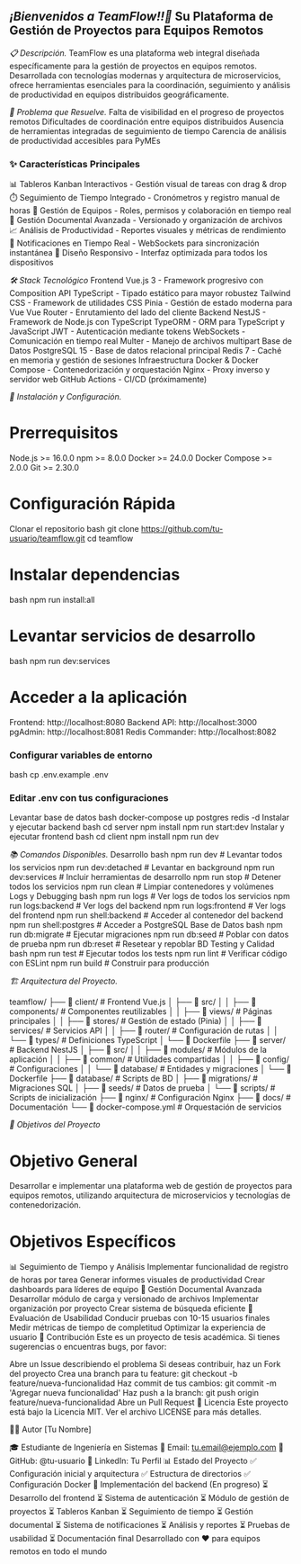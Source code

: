 *¡Bienvenidos a TeamFlow!!🚀*
Su Plataforma de Gestión de Proyectos para Equipos Remotos
---

*📋 Descripción.*
TeamFlow es una plataforma web integral diseñada específicamente para la gestión de proyectos en equipos remotos. Desarrollada con tecnologías modernas y arquitectura de microservicios, ofrece herramientas esenciales para la coordinación, seguimiento y análisis de productividad en equipos distribuidos geográficamente.<br>

*🎯 Problema que Resuelve.*
Falta de visibilidad en el progreso de proyectos remotos
Dificultades de coordinación entre equipos distribuidos
Ausencia de herramientas integradas de seguimiento de tiempo
Carencia de análisis de productividad accesibles para PyMEs<br>

### ✨ Características Principales
📊 Tableros Kanban Interactivos - Gestión visual de tareas con drag & drop
⏱️ Seguimiento de Tiempo Integrado - Cronómetros y registro manual de horas
👥 Gestión de Equipos - Roles, permisos y colaboración en tiempo real
📁 Gestión Documental Avanzada - Versionado y organización de archivos
📈 Análisis de Productividad - Reportes visuales y métricas de rendimiento
🔔 Notificaciones en Tiempo Real - WebSockets para sincronización instantánea
📱 Diseño Responsivo - Interfaz optimizada para todos los dispositivos<br>

*🛠️ Stack Tecnológico*
Frontend
Vue.js 3 - Framework progresivo con Composition API
TypeScript - Tipado estático para mayor robustez
Tailwind CSS - Framework de utilidades CSS
Pinia - Gestión de estado moderna para Vue
Vue Router - Enrutamiento del lado del cliente
Backend
NestJS - Framework de Node.js con TypeScript
TypeORM - ORM para TypeScript y JavaScript
JWT - Autenticación mediante tokens
WebSockets - Comunicación en tiempo real
Multer - Manejo de archivos multipart
Base de Datos
PostgreSQL 15 - Base de datos relacional principal
Redis 7 - Caché en memoria y gestión de sesiones
Infraestructura
Docker & Docker Compose - Contenedorización y orquestación
Nginx - Proxy inverso y servidor web
GitHub Actions - CI/CD (próximamente)<br>

*🚀 Instalación y Configuración.*
# Prerrequisitos
Node.js >= 16.0.0
npm >= 8.0.0
Docker >= 24.0.0
Docker Compose >= 2.0.0
Git >= 2.30.0<br>

# Configuración Rápida
Clonar el repositorio
bash
git clone https://github.com/tu-usuario/teamflow.git
cd teamflow<br>

# Instalar dependencias
bash
npm run install:all<br>

# Levantar servicios de desarrollo
bash
npm run dev:services<br>

# Acceder a la aplicación
Frontend: http://localhost:8080
Backend API: http://localhost:3000
pgAdmin: http://localhost:8081
Redis Commander: http://localhost:8082<br>


### Configurar variables de entorno
bash
cp .env.example .env<br>

### Editar .env con tus configuraciones
Levantar base de datos
bash
docker-compose up postgres redis -d
Instalar y ejecutar backend
bash
cd server
npm install
npm run start:dev
Instalar y ejecutar frontend
bash
cd client
npm install
npm run dev<br>

*📚 Comandos Disponibles.*
Desarrollo
bash
npm run dev              # Levantar todos los servicios
npm run dev:detached     # Levantar en background
npm run dev:services     # Incluir herramientas de desarrollo
npm run stop             # Detener todos los servicios
npm run clean            # Limpiar contenedores y volúmenes
Logs y Debugging
bash
npm run logs             # Ver logs de todos los servicios
npm run logs:backend     # Ver logs del backend
npm run logs:frontend    # Ver logs del frontend
npm run shell:backend    # Acceder al contenedor del backend
npm run shell:postgres   # Acceder a PostgreSQL
Base de Datos
bash
npm run db:migrate       # Ejecutar migraciones
npm run db:seed          # Poblar con datos de prueba
npm run db:reset         # Resetear y repoblar BD
Testing y Calidad
bash
npm run test             # Ejecutar todos los tests
npm run lint             # Verificar código con ESLint
npm run build            # Construir para producción<br>


*🏗️ Arquitectura del Proyecto.*<br>

teamflow/
├── 📁 client/                    # Frontend Vue.js
│   ├── 📁 src/
│   │   ├── 📁 components/        # Componentes reutilizables
│   │   ├── 📁 views/             # Páginas principales
│   │   ├── 📁 stores/            # Gestión de estado (Pinia)
│   │   ├── 📁 services/          # Servicios API
│   │   ├── 📁 router/            # Configuración de rutas
│   │   └── 📁 types/             # Definiciones TypeScript
│   └── 📄 Dockerfile
├── 📁 server/                    # Backend NestJS
│   ├── 📁 src/
│   │   ├── 📁 modules/           # Módulos de la aplicación
│   │   ├── 📁 common/            # Utilidades compartidas
│   │   ├── 📁 config/            # Configuraciones
│   │   └── 📁 database/          # Entidades y migraciones
│   └── 📄 Dockerfile
├── 📁 database/                  # Scripts de BD
│   ├── 📁 migrations/            # Migraciones SQL
│   ├── 📁 seeds/                 # Datos de prueba
│   └── 📁 scripts/               # Scripts de inicialización
├── 📁 nginx/                     # Configuración Nginx
├── 📁 docs/                      # Documentación
└── 📄 docker-compose.yml         # Orquestación de servicios<br>

*🎯 Objetivos del Proyecto*<br>

# Objetivo General<br>
Desarrollar e implementar una plataforma web de gestión de proyectos para equipos remotos, utilizando arquitectura de microservicios y tecnologías de contenedorización.<br>

# Objetivos Específicos<br>
📊 Seguimiento de Tiempo y Análisis
Implementar funcionalidad de registro de horas por tarea
Generar informes visuales de productividad
Crear dashboards para líderes de equipo
📁 Gestión Documental Avanzada
Desarrollar módulo de carga y versionado de archivos
Implementar organización por proyecto
Crear sistema de búsqueda eficiente
👥 Evaluación de Usabilidad
Conducir pruebas con 10-15 usuarios finales
Medir métricas de tiempo de completitud
Optimizar la experiencia de usuario
🤝 Contribución
Este es un proyecto de tesis académica. Si tienes sugerencias o encuentras bugs, por favor:

Abre un Issue describiendo el problema
Si deseas contribuir, haz un Fork del proyecto
Crea una branch para tu feature: git checkout -b feature/nueva-funcionalidad
Haz commit de tus cambios: git commit -m 'Agregar nueva funcionalidad'
Haz push a la branch: git push origin feature/nueva-funcionalidad
Abre un Pull Request
📄 Licencia
Este proyecto está bajo la Licencia MIT. Ver el archivo LICENSE para más detalles.

👨‍💻 Autor
[Tu Nombre]

🎓 Estudiante de Ingeniería en Sistemas
📧 Email: tu.email@ejemplo.com
🐙 GitHub: @tu-usuario
💼 LinkedIn: Tu Perfil
📊 Estado del Proyecto
 ✅ Configuración inicial y arquitectura
 ✅ Estructura de directorios
 ✅ Configuración Docker
 🔄 Implementación del backend (En progreso)
 ⏳ Desarrollo del frontend
 ⏳ Sistema de autenticación
 ⏳ Módulo de gestión de proyectos
 ⏳ Tableros Kanban
 ⏳ Seguimiento de tiempo
 ⏳ Gestión documental
 ⏳ Sistema de notificaciones
 ⏳ Análisis y reportes
 ⏳ Pruebas de usabilidad
 ⏳ Documentación final
Desarrollado con ❤️ para equipos remotos en todo el mundo

